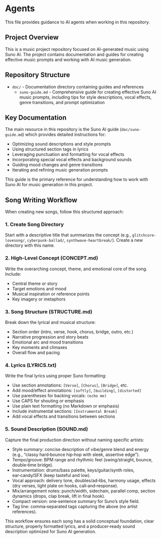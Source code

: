 # Agents

This file provides guidance to AI agents when working in this repository.

## Project Overview

This is a music project repository focused on AI-generated music using Suno AI. The project contains documentation and guides for creating effective music prompts and working with AI music generation.

## Repository Structure

- `doc/` - Documentation directory containing guides and references
  - `suno-guide.md` - Comprehensive guide for creating effective Suno AI music prompts, including tips for style descriptions, vocal effects, genre transitions, and prompt optimization

## Key Documentation

The main resource in this repository is the Suno AI guide (`doc/suno-guide.md`) which provides detailed instructions for:
- Optimizing sound descriptions and style prompts
- Using structured section tags in lyrics
- Leveraging punctuation and formatting for vocal effects
- Incorporating special vocal effects and background sounds
- Guiding mood changes and genre transitions
- Iterating and refining music generation prompts

This guide is the primary reference for understanding how to work with Suno AI for music generation in this project.

## Song Writing Workflow

When creating new songs, follow this structured approach:

### 1. Create Song Directory
Start with a descriptive title that summarizes the concept (e.g., `glitchcore-lovesong/`, `cyberpunk-ballad/`, `synthwave-heartbreak/`). Create a new directory with this name.

### 2. High-Level Concept (CONCEPT.md)
Write the overarching concept, theme, and emotional core of the song. Include:
- Central theme or story
- Target emotions and mood
- Musical inspiration or reference points
- Key imagery or metaphors

### 3. Song Structure (STRUCTURE.md)
Break down the lyrical and musical structure:
- Section order (intro, verse, hook, chorus, bridge, outro, etc.)
- Narrative progression and story beats
- Emotional arc and mood transitions
- Key moments and climaxes
- Overall flow and pacing

### 4. Lyrics (LYRICS.txt)
Write the final lyrics using proper Suno formatting:
- Use section annotations: `[Verse]`, `[Chorus]`, `[Bridge]`, etc.
- Add mood/effect annotations: `[softly]`, `[building]`, `[distorted]`
- Use parentheses for backing vocals: `(echo me)`
- Use CAPS for shouting or emphasis
- Use plain text formatting (no Markdown or emphasis)
- Include instrumental sections: `[Instrumental Break]`
- Add vocal effects and transitions between sections

### 5. Sound Description (SOUND.md)
Capture the final production direction without naming specific artists:
- Style summary: concise description of vibe/genre blend and energy (e.g., “classy hard‑bounce hip‑hop with sleek, assertive edge”).
- Tempo/groove: BPM range and rhythmic feel (swing/straight, bounce, double‑time bridge).
- Instrumentation: drums/bass palette, keys/guitar/synth roles, ear‑candy/SFX (keep tasteful and low).
- Vocal approach: delivery tone, doubles/ad‑libs, harmony usage, effects (dry verses, light plate on hooks, call‑and‑response).
- Mix/arrangement notes: punch/width, sidechain, parallel comp, section dynamics (drops, clap break, lift in final hook).
- Compact version: one‑sentence summary for Suno’s style field.
- Tag line: comma‑separated tags capturing the above (no artist references).

This workflow ensures each song has a solid conceptual foundation, clear structure, properly formatted lyrics, and a producer‑ready sound description optimized for Suno AI generation.
